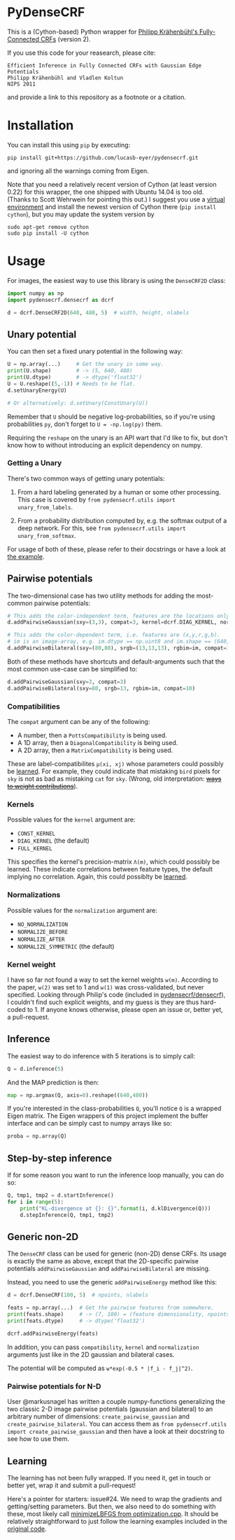 PyDenseCRF
==========

This is a (Cython-based) Python wrapper for [Philipp Krähenbühl's Fully-Connected CRFs](http://www.philkr.net/home/densecrf) (version 2).

If you use this code for your reasearch, please cite:

```
Efficient Inference in Fully Connected CRFs with Gaussian Edge Potentials
Philipp Krähenbühl and Vladlen Koltun
NIPS 2011
```

and provide a link to this repository as a footnote or a citation.

Installation
============

You can install this using `pip` by executing:

```
pip install git+https://github.com/lucasb-eyer/pydensecrf.git
```

and ignoring all the warnings coming from Eigen.

Note that you need a relatively recent version of Cython (at least version 0.22) for this wrapper,
the one shipped with Ubuntu 14.04 is too old. (Thanks to Scott Wehrwein for pointing this out.)
I suggest you use a [virtual environment](https://virtualenv.readthedocs.org/en/latest/) and install
the newest version of Cython there (`pip install cython`), but you may update the system version by

```
sudo apt-get remove cython
sudo pip install -U cython
```

Usage
=====

For images, the easiest way to use this library is using the `DenseCRF2D` class:

```python
import numpy as np
import pydensecrf.densecrf as dcrf

d = dcrf.DenseCRF2D(640, 480, 5)  # width, height, nlabels
```

Unary potential
---------------

You can then set a fixed unary potential in the following way:

```python
U = np.array(...)     # Get the unary in some way.
print(U.shape)        # -> (5, 640, 480)
print(U.dtype)        # -> dtype('float32')
U = U.reshape((5,-1)) # Needs to be flat.
d.setUnaryEnergy(U)

# Or alternatively: d.setUnary(ConstUnary(U))
```

Remember that `U` should be negative log-probabilities, so if you're using
probabilities `py`, don't forget to `U = -np.log(py)` them.

Requiring the `reshape` on the unary is an API wart that I'd like to fix, but
don't know how to without introducing an explicit dependency on numpy.

### Getting a Unary

There's two common ways of getting unary potentials:

1. From a hard labeling generated by a human or some other processing.
   This case is covered by `from pydensecrf.utils import unary_from_labels`.

2. From a probability distribution computed by, e.g. the softmax output of a
   deep network. For this, see `from pydensecrf.utils import unary_from_softmax`.

For usage of both of these, please refer to their docstrings or have a look at [the example](examples/inference.py).

Pairwise potentials
-------------------

The two-dimensional case has two utility methods for adding the most-common pairwise potentials:

```python
# This adds the color-independent term, features are the locations only.
d.addPairwiseGaussian(sxy=(3,3), compat=3, kernel=dcrf.DIAG_KERNEL, normalization=dcrf.NORMALIZE_SYMMETRIC)

# This adds the color-dependent term, i.e. features are (x,y,r,g,b).
# im is an image-array, e.g. im.dtype == np.uint8 and im.shape == (640,480,3)
d.addPairwiseBilateral(sxy=(80,80), srgb=(13,13,13), rgbim=im, compat=10, kernel=dcrf.DIAG_KERNEL, normalization=dcrf.NORMALIZE_SYMMETRIC)
```

Both of these methods have shortcuts and default-arguments such that the most
common use-case can be simplified to:

```python
d.addPairwiseGaussian(sxy=3, compat=3)
d.addPairwiseBilateral(sxy=80, srgb=13, rgbim=im, compat=10)
```

### Compatibilities

The `compat` argument can be any of the following:

- A number, then a `PottsCompatibility` is being used.
- A 1D array, then a `DiagonalCompatibility` is being used.
- A 2D array, then a `MatrixCompatibility` is being used.

These are label-compatibilites `µ(xi, xj)` whose parameters could possibly be [learned](https://github.com/lucasb-eyer/pydensecrf#learning). For example, they could indicate that mistaking `bird` pixels for `sky` is not as bad as mistaking `cat` for `sky`. (Wrong, old interpretation: <s>[ways to weight contributions](https://github.com/lucasb-eyer/pydensecrf/issues/8#issuecomment-188478006)</s>).

### Kernels

Possible values for the `kernel` argument are:

- `CONST_KERNEL`
- `DIAG_KERNEL` (the default)
- `FULL_KERNEL`

This specifies the kernel's precision-matrix `Λ(m)`, which could possibly be learned.
These indicate correlations between feature types, the default implying no correlation.
Again, this could possiblty be [learned](https://github.com/lucasb-eyer/pydensecrf#learning).

### Normalizations

Possible values for the `normalization` argument are:

- `NO_NORMALIZATION`
- `NORMALIZE_BEFORE`
- `NORMALIZE_AFTER`
- `NORMALIZE_SYMMETRIC` (the default)

### Kernel weight

I have so far not found a way to set the kernel weights `w(m)`.
According to the paper, `w(2)` was set to 1 and `w(1)` was cross-validated, but never specified.
Looking through Philip's code (included in [pydensecrf/densecrf](https://github.com/lucasb-eyer/pydensecrf/tree/master/pydensecrf/densecrf)),
I couldn't find such explicit weights, and my guess is they are thus hard-coded to 1.
If anyone knows otherwise, please open an issue or, better yet, a pull-request.

Inference
---------

The easiest way to do inference with 5 iterations is to simply call:

```python
Q = d.inference(5)
```

And the MAP prediction is then:

```python
map = np.argmax(Q, axis=0).reshape((640,480))
```

If you're interested in the class-probabilities `Q`, you'll notice `Q` is a
wrapped Eigen matrix. The Eigen wrappers of this project implement the buffer
interface and can be simply cast to numpy arrays like so:

```python
proba = np.array(Q)
```

Step-by-step inference
----------------------

If for some reason you want to run the inference loop manually, you can do so:

```python
Q, tmp1, tmp2 = d.startInference()
for i in range(5):
    print("KL-divergence at {}: {}".format(i, d.klDivergence(Q)))
    d.stepInference(Q, tmp1, tmp2)
```

Generic non-2D
--------------

The `DenseCRF` class can be used for generic (non-2D) dense CRFs.
Its usage is exactly the same as above, except that the 2D-specific pairwise
potentials `addPairwiseGaussian` and `addPairwiseBilateral` are missing.

Instead, you need to use the generic `addPairwiseEnergy` method like this:

```python
d = dcrf.DenseCRF(100, 5)  # npoints, nlabels

feats = np.array(...)  # Get the pairwise features from somewhere.
print(feats.shape)     # -> (7, 100) = (feature dimensionality, npoints)
print(feats.dtype)     # -> dtype('float32')

dcrf.addPairwiseEnergy(feats)
```

In addition, you can pass `compatibility`, `kernel` and `normalization`
arguments just like in the 2D gaussian and bilateral cases.

The potential will be computed as `w*exp(-0.5 * |f_i - f_j|^2)`.

### Pairwise potentials for N-D

User @markusnagel has written a couple numpy-functions generalizing the two
classic 2-D image pairwise potentials (gaussian and bilateral) to an arbitrary
number of dimensions: `create_pairwise_gaussian` and `create_pairwise_bilateral`.
You can access them as `from pydensecrf.utils import create_pairwise_gaussian`
and then have a look at their docstring to see how to use them.

Learning
--------

The learning has not been fully wrapped. If you need it, get in touch or better
yet, wrap it and submit a pull-request!

Here's a pointer for starters: issue#24. We need to wrap the gradients and getting/setting parameters.
But then, we also need to do something with these, most likely call [minimizeLBFGS from optimization.cpp](https://github.com/lucasb-eyer/pydensecrf/blob/d824b89ee3867bca3e90b9f04c448f1b41821524/pydensecrf/densecrf/src/optimization.cpp).
It should be relatively straightforward to just follow the learning examples included in the [original code](http://graphics.stanford.edu/projects/drf/densecrf_v_2_2.zip).
